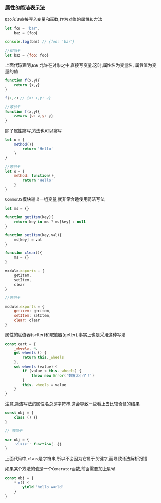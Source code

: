 ### 属性的简洁表示法
`ES6`允许直接写入变量和函数,作为对象的属性和方法

```javascript
let foo = 'bar',
    baz = {foo}

console.log(baz) // {foo: 'bar'}

//相当于
let baz = {foo: foo}
```

上面代码表明,`ES6` 允许在对象之中,直接写变量.这时,属性名为变量名, 属性值为变量的值

```javascript
function f(x,y){
    return {x,y}
}

f(1,2) // {x: 1,y: 2}

//等价于
function f(x,y){
    return {x: x,y: y}
}
```

除了属性简写,方法也可以简写

```javascript
let o = {
    method(){
        return 'Hello'
    }
}

//等价于
let o = {
    method: function(){
        return 'Hello'
    }
}
```

`CommonJS`模块输出一组变量,就非常合适使用简洁写法

```javascript
let ms = {}

function getItem(key){
    return key in ms ? ms[key] : null
}

function setItem(key,val){
    ms[key] = val
}

function clear(){
    ms = {}
}

module.exports = {
    getItem,
    setItem,
    clear
}

//等价于

module.exports = {
    getItem: getItem,
    setItem: setItem,
    clear: clear
}
```

属性的赋值器(setter)和取值器(getter),事实上也是采用这种写法

```javascript
const cart = {
    _wheels: 4,
    get wheels () {
        return this._wheels
    },
    set wheels (value) {
        if (value < this._wheels) {
            throw new Error('数值太小了！')
        }
        this._wheels = value
    }
}
```

注意,简洁写法的属性名总是字符串,这会导致一些看上去比较奇怪的结果

```javascript
const obj = {
    class () {}
}

// 等同于

var obj = {
    'class': function() {}
}
```

上面代码中,`class`是字符串,所以不会因为它属于关键字,而导致语法解析报错

如果某个方法的值是一个`Generator`函数,前面需要加上星号

```javascript
const obj = {
    * m() {
        yield 'hello world'
    }
}
```
